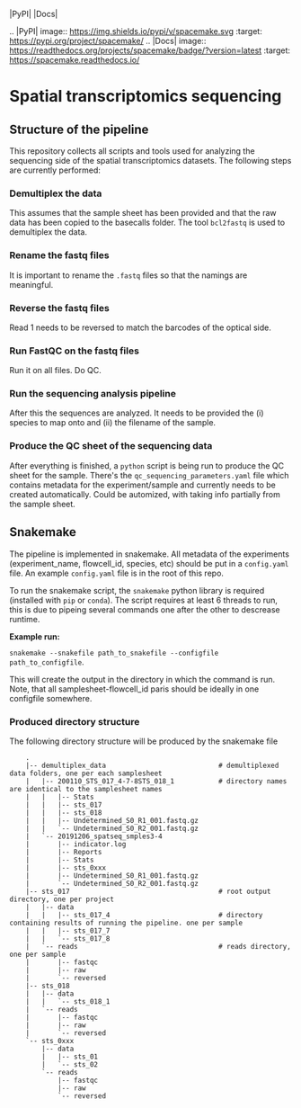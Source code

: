 |PyPI| |Docs|

.. |PyPI| image:: https://img.shields.io/pypi/v/spacemake.svg
   :target: https://pypi.org/project/spacemake/
.. |Docs| image:: https://readthedocs.org/projects/spacemake/badge/?version=latest
   :target: https://spacemake.readthedocs.io/

# Spatial transcriptomics sequencing

## Structure of the pipeline

This repository collects all scripts and tools used for analyzing the sequencing side of the spatial transcriptomics datasets. The following steps are currently performed:

### Demultiplex the data
This assumes that the sample sheet has been provided and that the raw data has been copied to the basecalls folder. The tool `bcl2fastq` is used to demultiplex the data.

### Rename the fastq files
It is important to rename the `.fastq` files so that the namings are meaningful.

### Reverse the fastq files
Read 1 needs to be reversed to match the barcodes of the optical side.

### Run FastQC on the fastq files
Run it on all files. Do QC.

### Run the sequencing analysis pipeline
After this the sequences are analyzed. It needs to be provided the (i) species to map onto and (ii) the filename of the sample. 

### Produce the QC sheet of the sequencing data
After everything is finished, a `python` script is being run to produce the QC sheet for the sample. There's the `qc_sequencing_parameters.yaml` file which contains metadata for the experiment/sample and currently needs to be created automatically. Could be automized, with taking info partially from the sample sheet.

## Snakemake

The pipeline is implemented in snakemake. All metadata of the experiments (experiment\_name, flowcell\_id, species, etc) should be put in a `config.yaml` file. An example `config.yaml` file is in the root of this repo.

To run the snakemake script, the `snakemake` python library is required (installed with `pip` or `conda`). The script requires at least 6 threads to run, this is due to pipeing several commands one after the other to descrease runtime.

**Example run:**

`snakemake --snakefile path_to_snakefile --configfile path_to_configfile`.

This will create the output in the directory in which the command is run. Note, that all samplesheet-flowcell_id paris should be ideally in one configfile somewhere.

### Produced directory structure

The following directory structure will be produced by the snakemake file

        .
        |-- demultiplex_data                            # demultiplexed data folders, one per each samplesheet
        |   |-- 200110_STS_017_4-7-8STS_018_1           # directory names are identical to the samplesheet names
        |   |   |-- Stats
        |   |   |-- sts_017
        |   |   |-- sts_018
        |   |   |-- Undetermined_S0_R1_001.fastq.gz
        |   |   `-- Undetermined_S0_R2_001.fastq.gz
        |   `-- 20191206_spatseq_smples3-4
        |       |-- indicator.log
        |       |-- Reports
        |       |-- Stats
        |       |-- sts_0xxx
        |       |-- Undetermined_S0_R1_001.fastq.gz
        |       `-- Undetermined_S0_R2_001.fastq.gz
        |-- sts_017                                     # root output directory, one per project
        |   |-- data
        |   |   |-- sts_017_4                           # directory containing results of running the pipeline. one per sample 
        |   |   |-- sts_017_7
        |   |   `-- sts_017_8
        |   `-- reads                                   # reads directory, one per sample
        |       |-- fastqc
        |       |-- raw
        |       `-- reversed
        |-- sts_018
        |   |-- data
        |   |   `-- sts_018_1
        |   `-- reads
        |       |-- fastqc
        |       |-- raw
        |       `-- reversed
        `-- sts_0xxx
            |-- data
            |   |-- sts_01
            |   `-- sts_02
            `-- reads
                |-- fastqc
                |-- raw
                `-- reversed
